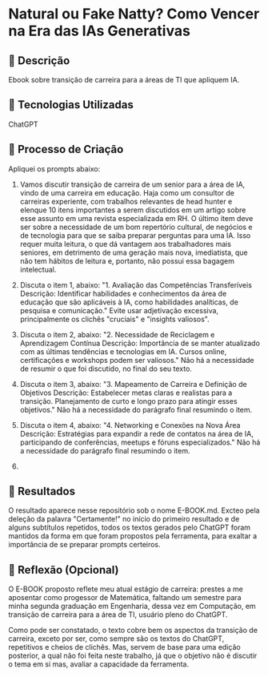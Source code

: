 # Natural ou Fake Natty? Como Vencer na Era das IAs Generativas

## 📒 Descrição
Ebook sobre transição de carreira para a áreas de TI que apliquem IA.


## 🤖 Tecnologias Utilizadas
ChatGPT


## 🧐 Processo de Criação
Apliquei os prompts abaixo:
1. Vamos discutir transição de carreira de um senior para a área de IA, vindo de uma carreira em educação.
Haja como um consultor de carreiras experiente, com trabalhos relevantes de head hunter e elenque 10 itens importantes a serem discutidos em um artigo sobre esse assunto em uma revista especializada em RH.
O último item deve ser sobre a necessidade de um bom repertório cultural, de negócios e de tecnologia  para que se saiba preparar perguntas para uma IA. Isso requer muita leitura, o que dá vantagem aos  trabalhadores mais seniores, em detrimento de uma geração mais nova, imediatista, que não tem hábitos de leitura e, portanto, não possui essa bagagem intelectual.

2. Discuta o item 1, abaixo:
"1. Avaliação das Competências Transferíveis
Descrição: Identificar habilidades e conhecimentos da área de educação que são aplicáveis à IA, como habilidades analíticas, de pesquisa e comunicação."
Evite usar adjetivação excessiva, principalmente os clichês "cruciais" e "insights valiosos".

3. Discuta o item 2, abaixo:
"2. Necessidade de Reciclagem e Aprendizagem Contínua
Descrição: Importância de se manter atualizado com as últimas tendências e tecnologias em IA. Cursos online, certificações e workshops podem ser valiosos."
Não há a necessidade de resumir o que foi discutido, no final do seu texto.

4. Discuta o item 3, abaixo:
"3. Mapeamento de Carreira e Definição de Objetivos
Descrição: Estabelecer metas claras e realistas para a transição. Planejamento de curto e longo prazo para atingir esses objetivos."
Não há a necessidade do parágrafo final resumindo o item.

5. Discuta o item 4, abaixo:
"4. Networking e Conexões na Nova Área
Descrição: Estratégias para expandir a rede de contatos na área de IA, participando de conferências, meetups e fóruns especializados."
Não há a necessidade do parágrafo final resumindo o item.

6. 


## 🚀 Resultados
O resultado aparece nesse repositório sob o nome E-BOOK.md. Excteo pela deleção da palavra "Certamente!" no início do primeiro resultado e de alguns subtítulos repetidos, todos os textos gerados pelo ChatGPT foram mantidos da forma em que foram propostos pela ferramenta, para exaltar a importância de se preparar prompts certeiros.


## 💭 Reflexão (Opcional)
O E-BOOK proposto reflete meu atual estágio de carreira: prestes a me aposentar como progessor de Matemática, faltando um semestre para minha segunda graduação em Engenharia, dessa vez em Computação, em transição de carreira para a área de TI, usuário pleno do ChatGPT.

Como pode ser constatado, o texto cobre bem os aspectos da transição de carreira, exceto por ser, como sempre são os textos do ChatGPT, repetitivos e cheios de clichês. Mas, servem de base para uma edição posterior, a qual não foi feita neste trabalho, já que o objetivo não é discutir o tema em si mas, avaliar a capacidade da ferramenta.

